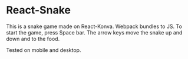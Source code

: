 # React-Snake

This is a snake game made on React-Konva. Webpack bundles to JS. 
To start the game, press Space bar. The arrow keys move the snake 
up and down and to the food. 

Tested on mobile and desktop. 



